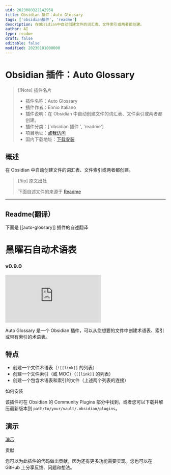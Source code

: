 ```yaml
---
uid: 2023080322142958
title: Obsidian 插件：Auto Glossary
tags: ['obsidian插件', 'readme']
description: 在Obsidian中自动创建文件的词汇表、文件索引或两者都创建。
author: AI
type: readme
draft: false
editable: false
modified: 20230101000000
---
```


# Obsidian 插件：Auto Glossary

> [!Note] 插件名片
> - 插件名称：Auto Glossary
> - 插件作者：Ennio Italiano
> - 插件说明：在 Obsidian 中自动创建文件的词汇表、文件索引或两者都创建。
> - 插件分类：['obsidian 插件 ', 'readme']
> - 项目地址：[点我访问](https://github.com/ennioitaliano/obsidian-auto-glossary)
> - 国内下载地址：[下载安装](https://pkmer.cn/products/plugin/pluginMarket/?auto-glossary)

## 概述

在 Obsidian 中自动创建文件的词汇表、文件索引或两者都创建。

> [!tip] 原文出处
>
>下面自述文件的来源于 [Readme](https://ghproxy.net/https://raw.githubusercontent.com/ennioitaliano/obsidian-auto-glossary/master/README.md)

---

## Readme(翻译）

下面是 [[auto-glossary]] 插件的自述翻译

# 黑曜石自动术语表

### v0.9.0

![Obsidian 下载量](https://img.shields.io/badge/dynamic/json?logo=obsidian&color=%23483699&label=下载量&query=%24%5B%22auto-glossary%22%5D.downloads&url=https%3A%2F%2Fraw.githubusercontent.com%2Fobsidianmd%2Fobsidian-releases%2Fmaster%2Fcommunity-plugin-stats.json)

Auto Glossary 是一个 Obsidian 插件，可以从您想要的文件中创建术语表、索引或带有索引的术语表。

## 特点

- 创建一个文件术语表（`![[link]]` 的列表）
- 创建一个文件索引（或 MOC）（`[[link]]` 的列表）
- 创建一个包含术语表和索引的文件（上述两个列表的连接）

如何安装

该插件可在 Obsidian 的 Community Plugins 部分中找到，或者您可以下载并解压最新版本到 `path/to/your/vault/.obsidian/plugins`。

## 演示

[演示](https://user-images.githubusercontent.com/47503625/199766990-b158263e-4f6b-4c97-8efa-b8bfc2f4b674.webm)

贡献

您可以为此插件的代码做出贡献，因为还有更多功能需要实现。您也可以在 GitHub 上分享反馈、问题和想法。
